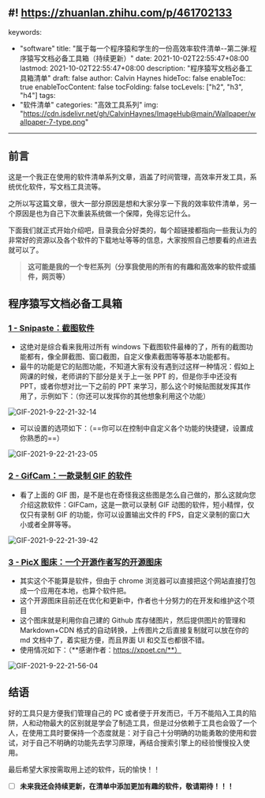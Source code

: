 #! https://zhuanlan.zhihu.com/p/461702133
---
keywords:
- "software"
title: "属于每一个程序猿和学生的一份高效率软件清单--第二弹:程序猿写文档必备工具箱（持续更新）"
date: 2021-10-02T22:55:47+08:00
lastmod: 2021-10-02T22:55:47+08:00
description: "程序猿写文档必备工具箱清单"
draft: false 
author: Calvin Haynes
hideToc: false
enableToc: true
enableTocContent: false
tocFolding: false
tocLevels: ["h2", "h3", "h4"]
tags:
- "软件清单"
categories: "高效工具系列"
img: "https://cdn.jsdelivr.net/gh/CalvinHaynes/ImageHub@main/Wallpaper/wallpaper-7-type.png"
---

## 前言

这是一个我正在使用的软件清单系列文章，涵盖了时间管理，高效率开发工具，系统优化软件，写文档工具流等。

之所以写这篇文章，很大一部分原因是想和大家分享一下我的效率软件清单，另一个原因是也为自己下次重装系统做一个保障，免得忘记什么。

下面我们就正式开始介绍吧，目录我会分好类的，每个超链接都指向一些我认为的非常好的资源以及各个软件的下载地址等等的信息，大家按照自己想要看的点进去就可以了。

> **这可能是我的一个专栏系列（分享我使用的所有的有趣和高效率的软件或插件，网页等）**

## 程序猿写文档必备工具箱

### [1 - Snipaste：截图软件](https://www.snipaste.com/)

- 这绝对是综合看来我用过所有 windows 下截图软件最棒的了，所有的截图功能都有，像全屏截图、窗口截图，自定义像素截图等等基本功能都有。
- 最牛的功能是它的贴图功能，不知道大家有没有遇到过这样一种情况：假如上网课的时候，老师讲的下部分是关于上一张 PPT 的，但是你手中还没有 PPT，或者你想对比一下之前的 PPT 来学习，那么这个时候贴图就发挥其作用了，示例如下：（你还可以发挥你的其他想象利用这个功能）

![GIF-2021-9-22-21-32-14](https://cdn.jsdelivr.net/gh/CalvinHaynes/ImageHub@main/BlogImage/GIF-2021-9-22-21-32-14.7k11ri8x4ng0.gif)

- 可以设置的选项如下：（==你可以在控制中自定义各个功能的快捷键，设置成你熟悉的==）

![GIF-2021-9-22-21-23-05](https://cdn.jsdelivr.net/gh/CalvinHaynes/ImageHub@main/BlogImage/GIF-2021-9-22-21-23-05.4s2ojtxk63u0.gif)

### [2 - GifCam：一款录制 GIF 的软件](http://blog.bahraniapps.com/gifcam/#download)

- 看了上面的 GIF 图，是不是也在奇怪我这些图是怎么自己做的，那么这就向您介绍这款软件：GIFCam，这是一款可以录制 GIF 动图的软件，短小精悍，仅仅只有录制 GIF 的功能，你可以设置输出文件的 FPS，自定义录制的窗口大小或者全屏等等。

![GIF-2021-9-22-21-39-42](https://cdn.jsdelivr.net/gh/CalvinHaynes/ImageHub@main/BlogImage/GIF-2021-9-22-21-39-42.1zze3osdryow.gif)

### [3 - PicX 图床：一个开源作者写的开源图床](https://picx.xpoet.cn/#/upload)

- 其实这个不能算是软件，但由于 chrome 浏览器可以直接把这个网站直接打包成一个应用在本地，也算个软件把。
- 这个开源图床目前还在优化和更新中，作者也十分努力的在开发和维护这个项目
- 这个图床就是利用你自己建的 Github 库存储图片，然后提供图片的管理和 Markdown+CDN 格式的自动转换，上传图片之后直接复制就可以放在你的 md 文档中了，着实挺方便，而且界面 UI 和交互也都很不错。
- 使用情况如下：（**感谢作者：https://xpoet.cn/**）

![GIF-2021-9-22-21-56-04](https://cdn.jsdelivr.net/gh/CalvinHaynes/ImageHub@main/BlogImage/GIF-2021-9-22-21-56-04.217loab9zsao.gif)

## 结语

好的工具只是方便我们管理自己的 PC 或者便于开发而已，千万不能陷入工具的陷阱，人和动物最大的区别就是学会了制造工具，但是过分依赖于工具也会毁了一个人，在使用工具时要保持一个态度就是：对于自己十分明确的功能勇敢的使用和尝试，对于自己不明确的功能先去学习原理，再结合搜索引擎上的经验慢慢投入使用。

最后希望大家按需取用上述的软件，玩的愉快！！

- [ ] **未来我还会持续更新，在清单中添加更加有趣的软件，敬请期待！！！**

